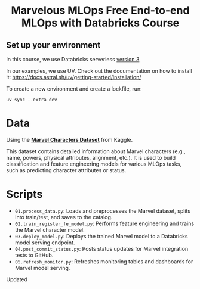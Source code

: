 <h1 align="center">
Marvelous MLOps Free End-to-end MLOps with Databricks Course

## Set up your environment
In this course, we use Databricks serverless [version 3](https://docs.databricks.com/aws/en/release-notes/serverless/environment-version/three)

In our examples, we use UV. Check out the documentation on how to install it: https://docs.astral.sh/uv/getting-started/installation/

To create a new environment and create a lockfile, run:

```
uv sync --extra dev
```



# Data
Using the [**Marvel Characters Dataset**](https://www.kaggle.com/datasets/mohitbansal31s/marvel-characters?resource=download) from Kaggle.

This dataset contains detailed information about Marvel characters (e.g., name, powers, physical attributes, alignment, etc.).
It is used to build classification and feature engineering models for various MLOps tasks, such as predicting character attributes or status.

# Scripts

- `01.process_data.py`: Loads and preprocesses the Marvel dataset, splits into train/test, and saves to the catalog.
- `02.train_register_fe_model.py`: Performs feature engineering and trains the Marvel character model.
- `03.deploy_model.py`: Deploys the trained Marvel model to a Databricks model serving endpoint.
- `04.post_commit_status.py`: Posts status updates for Marvel integration tests to GitHub.
- `05.refresh_monitor.py`: Refreshes monitoring tables and dashboards for Marvel model serving.

Updated
